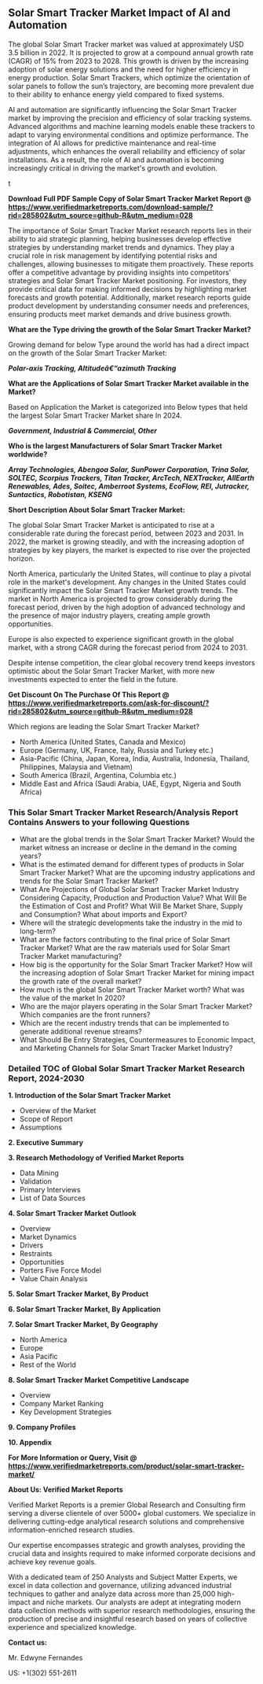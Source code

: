 <h2>Solar Smart Tracker Market Impact of AI and Automation</h2><p>The global Solar Smart Tracker market was valued at approximately USD 3.5 billion in 2022. It is projected to grow at a compound annual growth rate (CAGR) of 15% from 2023 to 2028. This growth is driven by the increasing adoption of solar energy solutions and the need for higher efficiency in energy production. Solar Smart Trackers, which optimize the orientation of solar panels to follow the sun’s trajectory, are becoming more prevalent due to their ability to enhance energy yield compared to fixed systems.</p><p>AI and automation are significantly influencing the Solar Smart Tracker market by improving the precision and efficiency of solar tracking systems. Advanced algorithms and machine learning models enable these trackers to adapt to varying environmental conditions and optimize performance. The integration of AI allows for predictive maintenance and real-time adjustments, which enhances the overall reliability and efficiency of solar installations. As a result, the role of AI and automation is becoming increasingly critical in driving the market's growth and evolution.</p>t</p><p id="" class=""><strong>Download Full PDF Sample Copy of Solar Smart Tracker Market Report @ <a href="https://www.verifiedmarketreports.com/download-sample/?rid=285802&utm_source=github-R&utm_medium=028" target="_blank">https://www.verifiedmarketreports.com/download-sample/?rid=285802&utm_source=github-R&utm_medium=028</a></strong></p><p>The importance of&nbsp;Solar Smart Tracker Market research reports lies in their ability to aid strategic planning, helping businesses develop effective strategies by understanding market trends and dynamics. They play a crucial role in risk management by identifying potential risks and challenges, allowing businesses to mitigate them proactively. These reports offer a competitive advantage by providing insights into competitors' strategies and Solar Smart Tracker Market positioning. For investors, they provide critical data for making informed decisions by highlighting market forecasts and growth potential. Additionally, market research reports guide product development by understanding consumer needs and preferences, ensuring products meet market demands and drive business growth.</p><p><strong>What are the&nbsp;Type driving the growth of the Solar Smart Tracker Market?</strong></p><p id="" class="">Growing demand for below Type around the world has had a direct impact on the growth of the Solar Smart Tracker Market:</p><em><strong>Polar-axis Tracking, Altitudeâ€“azimuth Tracking</strong></em></p><strong>What are the&nbsp;Applications&nbsp;of Solar Smart Tracker Market available in the Market?</strong></p><p id="" class="">Based on Application the Market is categorized into Below types that held the largest Solar Smart Tracker Market share In 2024.</p><em><strong>Government, Industrial & Commercial, Other</strong></em></p><strong>Who is the largest Manufacturers of Solar Smart Tracker Market worldwide?</strong></p><p><em><strong>Array Technologies, Abengoa Solar, SunPower Corporation, Trina Solar, SOLTEC, Scorpius Trackers, Titan Tracker, ArcTech, NEXTracker, AllEarth Renewables, Ades, Soitec, Amberroot Systems, EcoFlow, REI, Jutracker, Suntactics, Robotistan, KSENG</strong></em></p><p id="" class=""><strong>Short Description About Solar Smart Tracker Market:</strong></p><p>The global Solar Smart Tracker Market is anticipated to rise at a considerable rate during the forecast period, between 2023 and 2031. In 2022, the market is growing steadily, and with the increasing adoption of strategies by key players, the market is expected to rise over the projected horizon.</p><p>North America, particularly the United States, will continue to play a pivotal role in the market's development. Any changes in the United States could significantly impact the Solar Smart Tracker Market growth trends. The market in North America is projected to grow considerably during the forecast period, driven by the high adoption of advanced technology and the presence of major industry players, creating ample growth opportunities.</p><p>Europe is also expected to experience significant growth in the global market, with a strong CAGR during the forecast period from 2024 to 2031.</p><p>Despite intense competition, the clear global recovery trend keeps investors optimistic about the Solar Smart Tracker Market, with more new investments expected to enter the field in the future.</p><p id="" class=""><strong>Get Discount On The Purchase Of This Report @ <a href="https://www.verifiedmarketreports.com/ask-for-discount/?rid=285802&utm_source=github-R&utm_medium=028" target="_blank">https://www.verifiedmarketreports.com/ask-for-discount/?rid=285802&utm_source=github-R&utm_medium=028</a></strong></p>Which regions are leading the Solar Smart Tracker Market?</p><ul><li>North America (United States, Canada and Mexico)</li><li>Europe (Germany, UK, France, Italy, Russia and Turkey etc.)</li><li>Asia-Pacific (China, Japan, Korea, India, Australia, Indonesia, Thailand, Philippines, Malaysia and Vietnam)</li><li>South America (Brazil, Argentina, Columbia etc.)</li><li>Middle East and Africa (Saudi Arabia, UAE, Egypt, Nigeria and South Africa)</li></ul><h3 id="" class="">This Solar Smart Tracker Market Research/Analysis Report Contains Answers to your following Questions</h3><ul><li>What are the global trends in the Solar Smart Tracker Market? Would the market witness an increase or decline in the demand in the coming years?</li><li>What is the estimated demand for different types of products in Solar Smart Tracker Market? What are the upcoming industry applications and trends for the Solar Smart Tracker Market?</li><li>What Are Projections of Global Solar Smart Tracker Market Industry Considering Capacity, Production and Production Value? What Will Be the Estimation of Cost and Profit? What Will Be Market Share, Supply and Consumption? What about imports and Export?</li><li>Where will the strategic developments take the industry in the mid to long-term?</li><li>What are the factors contributing to the final price of Solar Smart Tracker Market? What are the raw materials used for Solar Smart Tracker Market manufacturing?</li><li>How big is the opportunity for the Solar Smart Tracker Market? How will the increasing adoption of Solar Smart Tracker Market for mining impact the growth rate of the overall market?</li><li>How much is the global Solar Smart Tracker Market worth? What was the value of the market In 2020?</li><li>Who are the major players operating in the Solar Smart Tracker Market? Which companies are the front runners?</li><li>Which are the recent industry trends that can be implemented to generate additional revenue streams?</li><li>What Should Be Entry Strategies, Countermeasures to Economic Impact, and Marketing Channels for Solar Smart Tracker Market Industry?</li></ul><h3 id="" class="">Detailed TOC of Global Solar Smart Tracker Market Research Report, 2024-2030</h3><p id="" class=""><strong>1. Introduction of the Solar Smart Tracker Market</strong></p><ul><li>Overview of the Market</li><li>Scope of Report</li><li>Assumptions</li></ul><p id="" class=""><strong>2. Executive Summary</strong></p><p id="" class=""><strong>3. Research Methodology of Verified Market Reports</strong></p><ul><li>Data Mining</li><li>Validation</li><li>Primary Interviews</li><li>List of Data Sources</li></ul><p id="" class=""><strong>4. Solar Smart Tracker Market Outlook</strong></p><ul><li>Overview</li><li>Market Dynamics</li><li>Drivers</li><li>Restraints</li><li>Opportunities</li><li>Porters Five Force Model</li><li>Value Chain Analysis</li></ul><p id="" class=""><strong>5. Solar Smart Tracker Market, By Product</strong></p><p id="" class=""><strong>6. Solar Smart Tracker Market, By Application</strong></p><p id="" class=""><strong>7. Solar Smart Tracker Market, By Geography</strong></p><ul><li>North America</li><li>Europe</li><li>Asia Pacific</li><li>Rest of the World</li></ul><p id="" class=""><strong>8. Solar Smart Tracker Market Competitive Landscape</strong></p><ul><li>Overview</li><li>Company Market Ranking</li><li>Key Development Strategies</li></ul><p id="" class=""><strong>9. Company Profiles</strong></p><p id="" class=""><strong>10. Appendix</strong></p><p id="" class=""><strong>For More Information or Query, Visit @ <a href="https://www.verifiedmarketreports.com/product/solar-smart-tracker-market/" target="_blank">https://www.verifiedmarketreports.com/product/solar-smart-tracker-market/</a></strong></p><p id="" class=""><strong>About Us: Verified Market Reports</strong></p><p id="" class="">Verified Market Reports is a premier Global Research and Consulting firm serving a diverse clientele of over 5000+ global customers. We specialize in delivering cutting-edge analytical research solutions and comprehensive information-enriched research studies.</p><p id="" class="">Our expertise encompasses strategic and growth analyses, providing the crucial data and insights required to make informed corporate decisions and achieve key revenue goals.</p><p id="" class="">With a dedicated team of 250 Analysts and Subject Matter Experts, we excel in data collection and governance, utilizing advanced industrial techniques to gather and analyze data across more than 25,000 high-impact and niche markets. Our analysts are adept at integrating modern data collection methods with superior research methodologies, ensuring the production of precise and insightful research based on years of collective experience and specialized knowledge.</p><p id="" class=""><strong>Contact us:</strong></p><p id="" class="">Mr. Edwyne Fernandes</p><p id="" class="">US: +1(302) 551-2611</p>